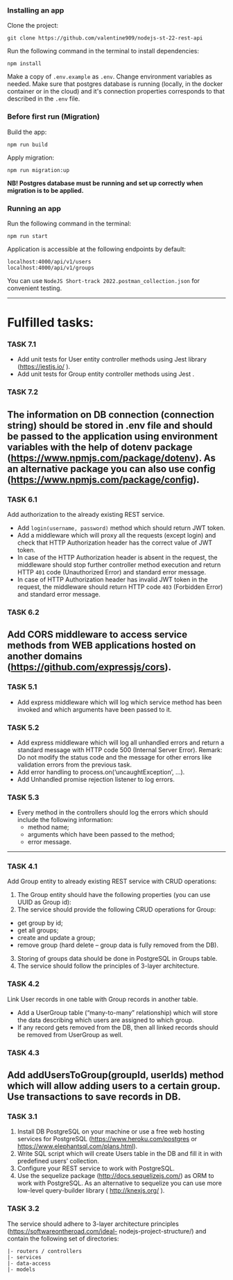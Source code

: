### Installing an app
Clone the project:
```
git clone https://github.com/valentine909/nodejs-st-22-rest-api
```
Run the following command in the terminal to install dependencies:
```
npm install
```
Make a copy of `.env.example` as `.env`. Change environment variables as needed.
Make sure that postgres database is running (locally, in the docker container or in the cloud) and it's connection properties corresponds to that described in the `.env` file.
### Before first run (Migration)
Build the app:
```
npm run build
```
Apply migration:
```
npm run migration:up
```
**NB! Postgres database must be running and set up correctly when migration is to be applied.**
### Running an app
Run the following command in the terminal:
```
npm run start
```
Application is accessible at the following endpoints by default:
```
localhost:4000/api/v1/users
localhost:4000/api/v1/groups
```

You can use `NodeJS Short-track 2022.postman_collection.json` for convenient testing.

---
# Fulfilled tasks:
### TASK 7.1
 - Add unit tests for User entity controller methods using Jest library (https://jestjs.io/ ).
 - Add unit tests for Group entity controller methods using Jest .

### TASK 7.2
The information on DB connection (connection string) should be stored in .env file and should be
passed to the application using environment variables with the help of dotenv package
(https://www.npmjs.com/package/dotenv).
As an alternative package you can also use config (https://www.npmjs.com/package/config).
---
### TASK 6.1
Add authorization to the already existing REST service.
 - Add `login(username, password)` method which should return JWT token.
 - Add a middleware which will proxy all the requests (except login) and check that HTTP
Authorization header has the correct value of JWT token.
 - In case of the HTTP Authorization header is absent in the request, the middleware should
stop further controller method execution and return HTTP `401` code (Unauthorized Error) and
standard error message.
 - In case of HTTP Authorization header has invalid JWT token in the request, the middleware
should return HTTP code `403` (Forbidden Error) and standard error message.
### TASK 6.2
Add CORS middleware to access service methods from WEB applications hosted on another domains
(https://github.com/expressjs/cors).
---
### TASK 5.1
 - Add express middleware which will log which service method has been invoked and which
arguments have been passed to it.

### TASK 5.2
 - Add express middleware which will log all unhandled errors and return a standard message
with HTTP code 500 (Internal Server Error).
Remark: Do not modify the status code and the message for other errors like validation errors
from the previous task.
 - Add error handling to process.on(‘uncaughtException’, ...).
 - Add Unhandled promise rejection listener to log errors.

### TASK 5.3
 - Every method in the controllers should log the errors which should include the following
information:
   - method name;
   - arguments which have been passed to the method;
   - error message.
---
### TASK 4.1
Add Group entity to already existing REST service with CRUD operations:
1. The Group entity should have the following properties (you can use UUID as Group id):
2. The service should provide the following CRUD operations for Group:
  - get group by id;
  - get all groups;
  - create and update a group;
  - remove group (hard delete – group data is fully removed from the DB).
3. Storing of groups data should be done in PostgreSQL in Groups table.
4. The service should follow the principles of 3-layer architecture.

### TASK 4.2
Link User records in one table with Group records in another table.
- Add a UserGroup table (“many-to-many” relationship) which will store the data describing
which users are assigned to which group.
- If any record gets removed from the DB, then all linked records should be removed from
UserGroup as well.

### TASK 4.3
Add addUsersToGroup(groupId, userIds) method which will allow adding users to a certain group.
Use transactions to save records in DB.
---
### TASK 3.1
1. Install DB PostgreSQL on your machine or use a free web hosting services for PostgreSQL
(https://www.heroku.com/postgres or https://www.elephantsql.com/plans.html).
2. Write SQL script which will create Users table in the DB and fill it in with predefined users’
collection.
3. Configure your REST service to work with PostgreSQL.
4. Use the sequelize package (http://docs.sequelizejs.com/) as ORM to work with
PostgreSQL.
As an alternative to sequelize you can use more low-level query-builder library
( http://knexjs.org/ ).

### TASK 3.2
The service should adhere to 3-layer architecture principles (https://softwareontheroad.com/ideal-
nodejs-project-structure/) and contain the following set of directories:

```
|- routers / controllers
|- services
|- data-access
|- models
```

